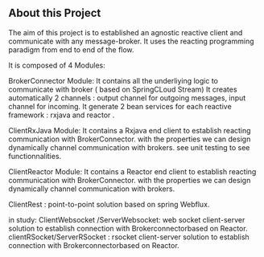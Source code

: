## About this Project
The aim of this project is to established an agnostic reactive client and communicate with any message-broker.
It uses the reacting programming paradigm from end to end of the flow.

It is composed of 4 Modules:

BrokerConnector Module: 
It contains all the underliying logic to communicate with broker  ( based on SpringCLoud Stream)
It creates automatically 2 channels : output channel for outgoing messages, input channel for incoming.
It generate  2 bean services for each reactive framework : rxjava and reactor .

ClientRxJava Module:
It contains a Rxjava  end client to establish reacting communication with BrokerConnector.
with the properties we can design dynamically channel communication with brokers.
see unit testing to see functionnalities.

ClientReactor Module:
It contains a Reactor end client to establish reacting communication with BrokerConnector.
with the properties we can design dynamically channel communication with brokers.
 
ClientRest :
point-to-point solution based on spring Webflux.


in study:
ClientWebsocket /ServerWebsocket: web socket client-server solution to establish connection with Brokerconnectorbased on Reactor.
clientRSocket/ServerRSocket : rsocket client-server solution to establish connection with Brokerconnectorbased on Reactor.
